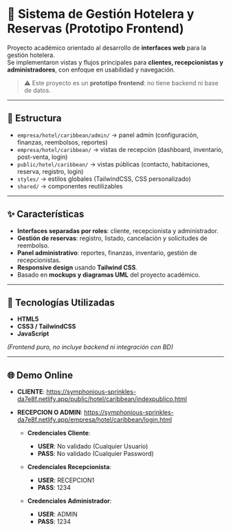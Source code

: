 # 🏨 Sistema de Gestión Hotelera y Reservas (Prototipo Frontend)

Proyecto académico orientado al desarrollo de **interfaces web** para la gestión hotelera.  
Se implementaron vistas y flujos principales para **clientes, recepcionistas y administradores**, 
con enfoque en usabilidad y navegación.  
> ⚠️ Este proyecto es un **prototipo frontend**: no tiene backend ni base de datos.

---

## 📂 Estructura
- `empresa/hotel/caribbean/admin/` → panel admin (configuración, finanzas, reembolsos, reportes)
- `empresa/hotel/caribbean/` → vistas de recepción (dashboard, inventario, post-venta, login)
- `public/hotel/caribbean/` → vistas públicas (contacto, habitaciones, reserva, registro, login)
- `styles/` → estilos globales (TailwindCSS, CSS personalizado)
- `shared/` → componentes reutilizables

---

## ✨ Características

- **Interfaces separadas por roles**: cliente, recepcionista y administrador.  
- **Gestión de reservas**: registro, listado, cancelación y solicitudes de reembolso.  
- **Panel administrativo**: reportes, finanzas, inventario, gestión de recepcionistas.  
- **Responsive design** usando **Tailwind CSS**.  
- Basado en **mockups y diagramas UML** del proyecto académico.  

---

## 🧰 Tecnologías Utilizadas

- **HTML5**  
- **CSS3 / TailwindCSS**  
- **JavaScript**  

*(Frontend puro, no incluye backend ni integración con BD)*

---

## 🌐 Demo Online

- **CLIENTE**: https://symphonious-sprinkles-da7e8f.netlify.app/public/hotel/caribbean/indexpublico.html
- **RECEPCION O ADMIN**: https://symphonious-sprinkles-da7e8f.netlify.app/empresa/hotel/caribbean/login.html

    - **Credenciales Cliente**:
        - **USER**: No validado (Cualquier Usuario)
        - **PASS**: No validado (Cualquier Password)
    
    - **Credenciales Recepcionista**:
        - **USER**: RECEPCION1
        - **PASS**: 1234

    - **Credenciales Administrador**:
        - **USER**: ADMIN
        - **PASS**: 1234





